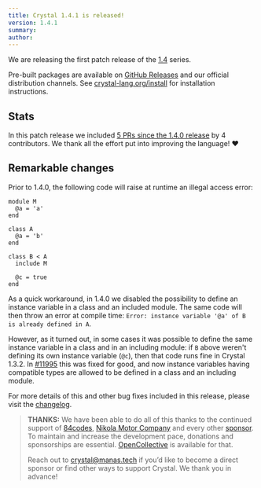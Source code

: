 ```yaml
---
title: Crystal 1.4.1 is released!
version: 1.4.1
summary:
author:
---
```


We are releasing the first patch release of the [1.4](https://crystal-lang.org/2022/04/06/1.4.0-released.html) series.

Pre-built packages are available on [GitHub Releases](https://github.com/crystal-lang/crystal/releases/tag/1.4.1) and our official distribution channels.
See [crystal-lang.org/install](https://crystal-lang.org/install/) for installation instructions.

## Stats

In this patch release we included [5 PRs since the 1.4.0 release](https://github.com/crystal-lang/crystal/pulls?q=is%3Apr+milestone%3A1.4.1) by 4 contributors. We thank all the effort put into improving the language! ❤️

## Remarkable changes

Prior to 1.4.0, the following code will raise at runtime an illegal access error:

```crystal
module M
  @a = 'a'
end

class A
  @a = 'b'
end

class B < A
  include M

  @c = true
end
```

As a quick workaround, in 1.4.0 we disabled the possibility to define an instance variable in a class and an included module. The same code will then throw an error at compile time: `Error: instance variable '@a' of B is already defined in A`.

However, as it turned out, in some cases it was possible to define the same instance variable in a class and in an including module: if `B` above weren't defining its own instance variable (`@c`), then that code runs fine in Crystal 1.3.2. In [#11995](https://github.com/crystal-lang/crystal/pull/11995) this was fixed for good, and now instance variables having compatible types are allowed to be defined in a class and an including module.

For more details of this and other bug fixes included in this release, please visit the [changelog](https://github.com/crystal-lang/crystal/releases/tag/1.4.1).

> **THANKS:**
> We have been able to do all of this thanks to the continued support of [84codes](https://www.84codes.com/), [Nikola Motor Company](https://nikolamotor.com/) and every other [sponsor](/sponsors). To maintain and increase the development pace, donations and sponsorships are essential. [OpenCollective](https://opencollective.com/crystal-lang) is available for that.
>
> Reach out to [crystal@manas.tech](mailto:crystal@manas.tech) if you’d like to become a direct sponsor or find other ways to support Crystal. We thank you in advance!
